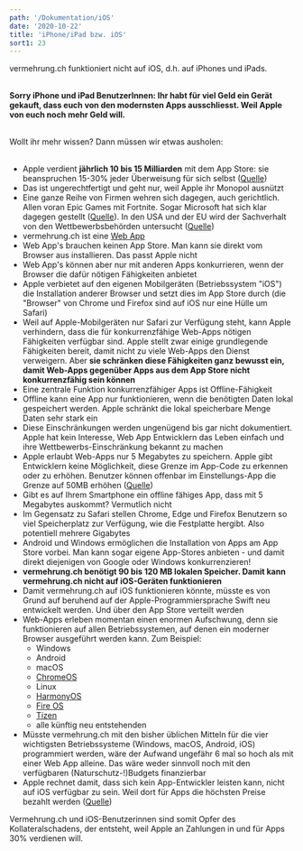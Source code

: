 ```yaml
---
path: '/Dokumentation/iOS'
date: '2020-10-22'
title: 'iPhone/iPad bzw. iOS'
sort1: 23
---
```


vermehrung.ch funktioniert nicht auf iOS, d.h. auf iPhones und iPads.<br/><br/>

**Sorry iPhone und iPad BenutzerInnen: Ihr habt für viel Geld ein Gerät gekauft, dass euch von den modernsten Apps ausschliesst. Weil Apple von euch noch mehr Geld will.**<br/><br/>

Wollt ihr mehr wissen? Dann müssen wir etwas ausholen:<br/><br/>

- Apple verdient **jährlich 10 bis 15 Milliarden** mit dem App Store: sie beanspruchen 15-30% jeder Überweisung für sich selbst ([Quelle](https://www.statista.com/chart/9671/developer-earnings-apple-app-store))
- Das ist ungerechtfertigt und geht nur, weil Apple ihr Monopol ausnützt
- Eine ganze Reihe von Firmen wehren sich dagegen, auch gerichtlich. Allen voran Epic Games mit Fortnite. Sogar Microsoft hat sich klar dagegen gestellt ([Quelle](https://t3n.de/news/apple-vs-epic-microsoft-seite-1315266/)). In den USA und der EU wird der Sachverhalt von den Wettbewerbsbehörden untersucht ([Quelle](https://www.bbc.com/news/technology-54280982))
- vermehrung.ch ist eine [Web App](/Dokumentation/PWA)
- Web App's brauchen keinen App Store. Man kann sie direkt vom Browser aus installieren. Das passt Apple nicht
- Web App's können aber nur mit anderen Apps konkurrieren, wenn der Browser die dafür nötigen Fähigkeiten anbietet
- Apple verbietet auf den eigenen Mobilgeräten (Betriebssystem "iOS") die Installation anderer Browser und setzt dies im App Store durch (die "Browser" von Chrome und Firefox sind auf iOS nur eine Hülle um Safari)
- Weil auf Apple-Mobilgeräten nur Safari zur Verfügung steht, kann Apple verhindern, dass die für konkurrenzfähige Web-Apps nötigen Fähigkeiten verfügbar sind. Apple stellt zwar einige grundlegende Fähigkeiten bereit, damit nicht zu viele Web-Apps den Dienst verweigern. Aber **sie schränken diese Fähigkeiten ganz bewusst ein, damit Web-Apps gegenüber Apps aus dem App Store nicht konkurrenzfähig sein können**
- Eine zentrale Funktion konkurrenzfähiger Apps ist Offline-Fähigkeit
- Offline kann eine App nur funktionieren, wenn die benötigten Daten lokal gespeichert werden. Apple schränkt die lokal speicherbare Menge Daten sehr stark ein
- Diese Einschränkungen werden ungenügend bis gar nicht dokumentiert. Apple hat kein Interesse, Web App Entwicklern das Leben einfach und ihre Wettbewerbs-Einschränkung bekannt zu machen
- Apple erlaubt Web-Apps nur 5 Megabytes zu speichern. Apple gibt Entwicklern keine Möglichkeit, diese Grenze im App-Code zu erkennen oder zu erhöhen. Benutzer können offenbar im Einstellungs-App die Grenze auf 50MB erhöhen ([Quelle](https://stackoverflow.com/a/8991626/712005))
- Gibt es auf Ihrem Smartphone ein offline fähiges App, dass mit 5 Megabytes auskommt? Vermutlich nicht
- Im Gegensatz zu Safari stellen Chrome, Edge und Firefox Benutzern so viel Speicherplatz zur Verfügung, wie die Festplatte hergibt. Also potentiell mehrere Gigabytes
- Android und Windows ermöglichen die Installation von Apps am App Store vorbei. Man kann sogar eigene App-Stores anbieten - und damit direkt diejenigen von Google oder Windows konkurrenzieren!
- **vermehrung.ch benötigt 90 bis 120 MB lokalen Speicher. Damit kann vermehrung.ch nicht auf iOS-Geräten funktionieren**
- Damit vermehrung.ch auf iOS funktionieren könnte, müsste es von Grund auf beruhend auf der Apple-Programmiersprache Swift neu entwickelt werden. Und über den App Store verteilt werden
- Web-Apps erleben momentan einen enormen Aufschwung, denn sie funktionieren auf allen Betriebssystemen, auf denen ein moderner Browser ausgeführt werden kann. Zum Beispiel:
  - Windows
  - Android
  - macOS
  - [ChromeOS](https://www.google.com/chromebook/chrome-os/)
  - Linux
  - [HarmonyOS](https://consumer.huawei.com/en/press/media-coverage/2019/huawei-new-operating-system-harmonyos)
  - [Fire OS](https://en.wikipedia.org/wiki/Fire_OS)
  - [Tizen](https://www.tizen.org/about)
  - alle künftig neu entstehenden
- Müsste vermehrung.ch mit den bisher üblichen Mitteln für die vier wichtigsten Betriebssysteme (Windows, macOS, Android, iOS) programmiert werden, wäre der Aufwand ungefähr 6 mal so hoch als mit einer Web App alleine. Das wäre weder sinnvoll noch mit den verfügbaren (Naturschutz-!)Budgets finanzierbar
- Apple rechnet damit, dass sich kein App-Entwickler leisten kann, nicht auf iOS verfügbar zu sein. Weil dort für Apps die höchsten Preise bezahlt werden ([Quelle](https://fueled.com/blog/app-store-vs-google-play/#:~:text=In%20fact%2C%20research%20by%20Stardust,freely%20available%20on%20Android%20devices.))

Vermehrung.ch und iOS-Benutzerinnen sind somit Opfer des Kollateralschadens, der entsteht, weil Apple an Zahlungen in und für Apps 30% verdienen will.<br/><br/>
